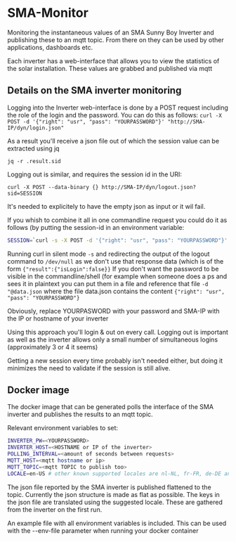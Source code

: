 # SMA-Monitor
Monitoring the instantaneous values of an SMA Sunny Boy Inverter and publishing these to an mqtt topic. From there on they can be used by other applications, dashboards etc.

Each inverter has a web-interface that allows you to view the statistics of the solar installation. These values are grabbed and published via mqtt

## Details on the SMA inverter monitoring

Logging into the Inverter web-interface is done by a POST request including the role of the login and the password. You can do this as follows:
`curl -X POST -d '{"right": "usr", "pass": "YOURPASSWORD"}' "http://SMA-IP/dyn/login.json"`

As a result you'll receive a json file out of which the session value can be extracted using jq

`jq -r .result.sid`

Logging out is similar, and requires the session id in the URI:

`curl -X POST --data-binary {} http://SMA-IP/dyn/logout.json?sid=SESSION`

It's needed to explicitely to have the empty json as input or it wil fail.

If you whish to combine it all in one commandline request you could do it as follows (by putting the session-id in an environment variable:
```bash
SESSION=`curl -s -X POST -d '{"right": "usr", "pass": "YOURPASSWORD"}' "http://SMA-IP/dyn/login.json" | jq -r .result.sid` && curl.exe -s --data-binary {\"destDev\":[]} http://SMA-IP/dyn/getAllOnlValues.json?sid=$SESSION && curl -s -X POST --data-binary {} http://SMA-IP/dyn/logout.json?sid=$SESSION >>/dev/null
```

Running curl in silent mode `-s` and redirecting the output of the logout command to `/dev/null` as we don't use that response data (which is of the form `{"result":{"isLogin":false}}`
If you don't want the password to be visible in the commandline/shell (for example when someone does a ps and sees it in plaintext you can put them in a file and reference that file
`-d "@data.json`
where the file data.json contains the content `{"right": "usr", "pass": "YOURPASSWORD"}`

Obviously, replace YOURPASWORD with your password and SMA-IP with the IP or hostname of your inverter

Using this approach you'll login & out on every call.  Logging out is important as well as the inverter allows only a small number of simultaneous logins (approximately 3 or 4 it seems)

Getting a new session every time probably isn't needed either, but doing it minimizes the need to validate if the session is still alive.

## Docker image
The docker image that can be generated polls the interface of the SMA inverter and publishes the results to an mqtt topic.

Relevant environment variables to set:
```bash
INVERTER_PW=<YOURPASSWORD>
INVERTER_HOST=<HOSTNAME or IP of the inverter>
POLLING_INTERVAL=<amount of seconds between requests>
MQTT_HOST=<mqtt hostname or ip>
MQTT_TOPIC=<mqtt TOPIC to publish too>
LOCALE=en-US # other known supported locales are nl-NL, fr-FR, de-DE and probably more. Defaults to English
```
The json file reported by the SMA inverter is published flattened to the topic. Currently the json structure is made as flat as possible. The keys in the json file are translated using the suggested locale. These are gathered from the inverter on the first run.

An example file with all environment variables is included. This can be used with the --env-file parameter when running your docker container
